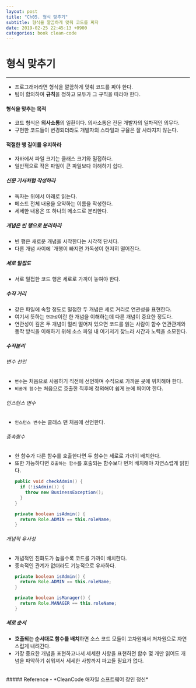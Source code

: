 ```yaml
---
layout: post
title: "Ch05. 형식 맞추기"
subtitle: 형식을 깔끔하게 맞춰 코드를 짜자
date: 2019-02-25 22:45:13 +0900
categories: book clean-code
---
```


# 형식 맞추기
---
- 프로그래머라면 형식을 깔끔하게 맞춰 코드를 짜야 한다.
- 팀이 합의하여 **규칙**을 정하고 모두가 그 규칙을 따라야 한다.

#### 형식을 맞추는 목적
- 코드 형식은 **의사소통**의 일환이다. 의사소통은 전문 개발자의 일차적인 의무다.
- 구현한 코드들이 변경되더라도 개발자의 스타일과 규율은 잘 사라지지 않는다.

#### 적절한 행 길이를 유지하라
- 자바에서 파일 크기는 클래스 크기와 밀접하다.
- 일반적으로 작은 파일이 큰 파일보다 이해하기 쉽다.

##### 신문 기사처럼 작성하라
- 독자는 위에서 아래로 읽는다.
- 메소드 전체 내용을 요약하는 이름을 작성한다.
- 세세한 내용은 또 하나의 메소드로 분리한다.

##### 개념은 빈 행으로 분리하라
- 빈 행은 새로운 개념을 시작한다는 시각적 단서다.
- 다른 개념 사이에 `개행이 빠지면 가독성이 현저히 떨어진다.

##### 세로 밀집도
- 서로 밀접한 코드 행은 세로로 가까이 놓여야 한다.

##### 수직 거리
- 같은 파일에 속할 정도로 밀접한 두 개념은 세로 거리로 연관성을 표현한다.
- 여기서 뜻하는 `연관성`이란 한 개념을 이해하는데 다른 개념이 중요한 정도다.
- 연관성이 깊은 두 개념이 멀리 떨어져 있으면 코드를 읽는 사람이 함수 연관관계와 동작 방식을 이해하기 위해 소스 파일 내 여기저기 찾느라 시간과 노력을 소모한다.

##### 수직분리

###### 변수 선언
- `변수`는 처음으로 사용하기 직전에 선언하며 수직으로 가까운 곳에 위치해야 한다.
- `비공개 함수`는 처음으로 호출한 직후에 정의해야 쉽게 눈에 띄어야 한다.

###### 인스턴스 변수
- `인스턴스 변수`는 클래스 맨 처음에 선언한다.

###### 종속함수
- 한 함수가 다른 함수를 호출한다면 두 함수는 세로로 가까이 배치한다.
- 또한 가능하다면 `호출하는 함수`를 호출되는 함수보다 먼저 배치해야 자연스럽게 읽힌다.
  ```java
  public void checkAdmin() {
    if (!isAdmin()) {
      throw new BusinessException();
    }
  }
  
  private boolean isAdmin() {
    return Role.ADMIN == this.roleName;
  }
  ```
  
###### 개념적 유사성
- 개념적인 친화도가 높을수록 코드를 가까이 배치한다.
- 종속적인 관계가 없더라도 기능적으로 유사하다.  
  ```java
  private boolean isAdmin() {
    return Role.ADMIN == this.roleName;
  }

  private boolean isManager() {
    return Role.MANAGER == this.roleName;
  }
  ```

##### 세로 순서
- **호출되는 순서대로 함수를 배치**하면 소스 코드 모듈이 고차원에서 저차원으로 자연스럽게 내려간다.
- 가장 중요한 개념을 표현하고나서 세세한 사항을 표현하면 함수 몇 개만 읽어도 개념을 파악하기 쉬워져서 세세한 사항까지 파고들 필요가 없다.

<br>
##### Reference
- *CleanCode 애자일 소프트웨어 장인 정신*
